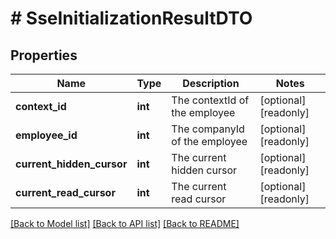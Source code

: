 # # SseInitializationResultDTO

## Properties

Name | Type | Description | Notes
------------ | ------------- | ------------- | -------------
**context_id** | **int** | The contextId of the employee | [optional] [readonly]
**employee_id** | **int** | The companyId of the employee | [optional] [readonly]
**current_hidden_cursor** | **int** | The current hidden cursor | [optional] [readonly]
**current_read_cursor** | **int** | The current read cursor | [optional] [readonly]

[[Back to Model list]](../../README.md#models) [[Back to API list]](../../README.md#endpoints) [[Back to README]](../../README.md)
